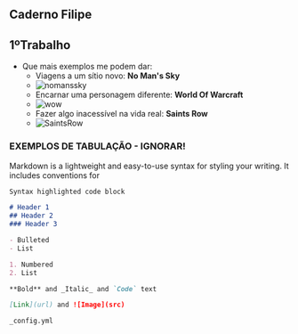 ## Caderno Filipe

## 1ºTrabalho
- Que mais exemplos me podem dar:
  - Viagens a um sítio novo: **No Man's Sky**
  - ![nomanssky](https://user-images.githubusercontent.com/46561409/138929312-655aaf3b-500d-40f5-b0ea-821c01fb5c35.jpg)
  - Encarnar uma personagem diferente: **World Of Warcraft**
  - ![wow](https://user-images.githubusercontent.com/46561409/138930539-947a2e9b-2507-413e-af62-e33243fd02f6.jpg)
  - Fazer algo inacessível na vida real: **Saints Row**
  - ![SaintsRow](https://user-images.githubusercontent.com/46561409/138930451-3ff5451e-2aff-43a4-851e-687a0faccb8c.jpg)


### EXEMPLOS DE TABULAÇÃO - IGNORAR!

Markdown is a lightweight and easy-to-use syntax for styling your writing. It includes conventions for

```markdown
Syntax highlighted code block

# Header 1
## Header 2
### Header 3

- Bulleted
- List

1. Numbered
2. List

**Bold** and _Italic_ and `Code` text

[Link](url) and ![Image](src)
```

 `_config.yml`
